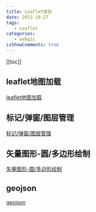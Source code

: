 ```yaml
---
title: Leaflet体验
date: 2022-10-27
tags:
   - Leaflet 
categories:
   - webgis
isShowComments: true
---
```


<Boxx/>


<!-- more -->

[[toc]]


## leaflet地图加载

   [leaflet地图加载](https://www.yuque.com/xzd-gis03/rules/zzzbnw)

## 标记/弹窗/图层管理

   [标记/弹窗/图层管理](https://www.yuque.com/xzd-gis03/rules/wvq8dm)

## 矢量图形-圆/多边形绘制

   [矢量图形-圆/多边形绘制](https://www.yuque.com/xzd-gis03/rules/txez3w)

## geojson

   [geojson](https://www.yuque.com/xzd-gis03/rules/zvswrm)




<Reward/>